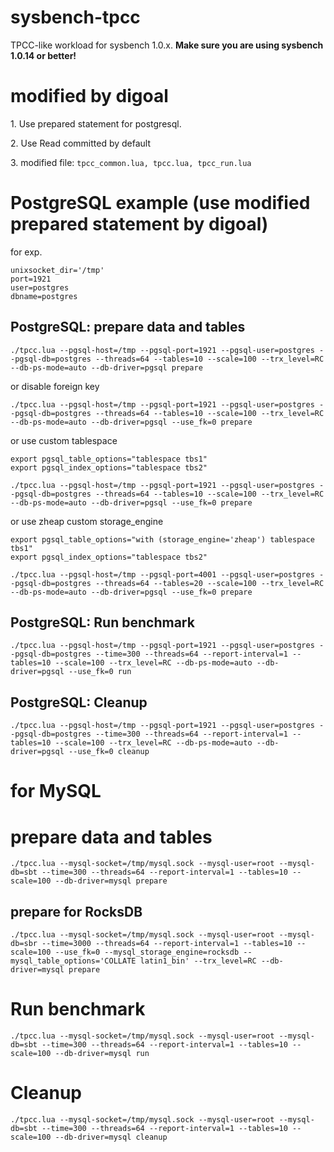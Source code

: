 # sysbench-tpcc

TPCC-like workload for sysbench 1.0.x.
**Make sure you are using sysbench 1.0.14 or better!**

# modified by digoal
1\. Use prepared statement for postgresql.

2\. Use Read committed by default
  
3\. modified file: ```tpcc_common.lua, tpcc.lua, tpcc_run.lua```

# PostgreSQL example (use modified prepared statement by digoal)
for exp.

```
unixsocket_dir='/tmp'
port=1921
user=postgres
dbname=postgres
```

## PostgreSQL: prepare data and tables
```
./tpcc.lua --pgsql-host=/tmp --pgsql-port=1921 --pgsql-user=postgres --pgsql-db=postgres --threads=64 --tables=10 --scale=100 --trx_level=RC --db-ps-mode=auto --db-driver=pgsql prepare
```
  
or disable foreign key   
  
```
./tpcc.lua --pgsql-host=/tmp --pgsql-port=1921 --pgsql-user=postgres --pgsql-db=postgres --threads=64 --tables=10 --scale=100 --trx_level=RC --db-ps-mode=auto --db-driver=pgsql --use_fk=0 prepare
```
  
or use custom tablespace   
  
```
export pgsql_table_options="tablespace tbs1"
export pgsql_index_options="tablespace tbs2"

./tpcc.lua --pgsql-host=/tmp --pgsql-port=1921 --pgsql-user=postgres --pgsql-db=postgres --threads=64 --tables=10 --scale=100 --trx_level=RC --db-ps-mode=auto --db-driver=pgsql --use_fk=0 prepare
```
  
or use zheap custom storage_engine   
  
```
export pgsql_table_options="with (storage_engine='zheap') tablespace tbs1"
export pgsql_index_options="tablespace tbs2"

./tpcc.lua --pgsql-host=/tmp --pgsql-port=4001 --pgsql-user=postgres --pgsql-db=postgres --threads=64 --tables=20 --scale=100 --trx_level=RC --db-ps-mode=auto --db-driver=pgsql --use_fk=0 prepare
```
  
## PostgreSQL: Run benchmark
```
./tpcc.lua --pgsql-host=/tmp --pgsql-port=1921 --pgsql-user=postgres --pgsql-db=postgres --time=300 --threads=64 --report-interval=1 --tables=10 --scale=100 --trx_level=RC --db-ps-mode=auto --db-driver=pgsql --use_fk=0 run
```

## PostgreSQL: Cleanup
```
./tpcc.lua --pgsql-host=/tmp --pgsql-port=1921 --pgsql-user=postgres --pgsql-db=postgres --time=300 --threads=64 --report-interval=1 --tables=10 --scale=100 --trx_level=RC --db-ps-mode=auto --db-driver=pgsql --use_fk=0 cleanup
```

# for MySQL
# prepare data and tables

`
./tpcc.lua --mysql-socket=/tmp/mysql.sock --mysql-user=root --mysql-db=sbt --time=300 --threads=64 --report-interval=1 --tables=10 --scale=100 --db-driver=mysql prepare
`

## prepare for RocksDB

`
./tpcc.lua --mysql-socket=/tmp/mysql.sock --mysql-user=root --mysql-db=sbr --time=3000 --threads=64 --report-interval=1 --tables=10 --scale=100 --use_fk=0 --mysql_storage_engine=rocksdb --mysql_table_options='COLLATE latin1_bin' --trx_level=RC --db-driver=mysql prepare
`

# Run benchmark

`
./tpcc.lua --mysql-socket=/tmp/mysql.sock --mysql-user=root --mysql-db=sbt --time=300 --threads=64 --report-interval=1 --tables=10 --scale=100 --db-driver=mysql run
`

# Cleanup 

`
./tpcc.lua --mysql-socket=/tmp/mysql.sock --mysql-user=root --mysql-db=sbt --time=300 --threads=64 --report-interval=1 --tables=10 --scale=100 --db-driver=mysql cleanup
`
